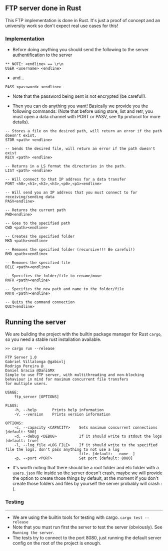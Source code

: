 ## FTP server done in Rust

This FTP implementation is done in Rust. It's just a proof of concept and an university work
so don't expect real use cases for this!

### Implementation

- Before doing anything you should send the following to the server authentification to the server

```
** NOTE: <endline> == \r\n
USER <username> <endline>
```

- and...

```
PASS <password> <endline>
```

- Note that the password being sent is not encrypted (be careful!).

- Then you can do anything you want! Basically we provide you the following commands: (Note
  that before using store, list and retr, you must open a data channel with PORT or PASV, see ftp protocol for more details).

```
-- Stores a file on the desired path, will return an error if the path doesn't exist.
STOR <path> <endline>
```

```
-- Sends the desired file, will return an error if the path doesn't exist
RECV <path> <endline>
```

```
-- Returns in a LS format the directories in the path.
LIST <path> <endline>
```

```
-- Will connect to that IP address for a data transfer
PORT <h0>,<h1>,<h2>,<h3>,<p0>,<p1><endline>
```

```
-- Will send you an IP address that you must connect to for receiving/sending data
PASV<endline>
```

```
-- Returns the current path
PWD<endline>
```

```
-- Goes to the specified path
CWD <path><endline>
```

```
-- Creates the specified folder
MKD <path><endline>
```

```
-- Removes the specified folder (recursive!!! Be careful!)
RMD <path><endline>
```

```
-- Removes the specified file
DELE <path><endline>
```

```
-- Specifies the folder/file to rename/move
RNFR <path><endline>
```

```
-- Specifies the new path and name to the folder/file
RNTO <path><endline>
```

```
-- Quits the command connection
QUIT<endline>
```

## Running the server

We are building the project with the builtin package manager for Rust `cargo`, so you need a stable rust installation available.

```
>> cargo run --release

FTP Server 1.0
Gabriel Villalonga @gabivlj
Rodrigo Pereira @_
Daniel Gracia @DaniGMX
Simple to use FTP server, with multithreading and non-blocking behaviour in mind for maximum concurrent file transfers
for multiple users.

USAGE:
    ftp_server [OPTIONS]

FLAGS:
    -h, --help       Prints help information
    -V, --version    Prints version information

OPTIONS:
    -c, --capacity <CAPACITY>    Sets maximum concurrent connections [default: 500]
    -d, --debug <DEBUG>          If it should write to stdout the logs [default: true]
    -l, --log_file <LOG_FILE>    If it should write to the specified file the logs, don't pass anything to not use a log
                                 file. [default: --none--]
    -p, --port <PORT>            Set port [default: 8080]
```

- It's worth noting that there should be a root folder and etc folder
  with a `users.json` file inside so the server doesn't crash, maybe we will provide the option to create those things by default, at the moment if you don't create those folders and files by yourself the server probably will crash :(.

### Testing

---

- We are using the builtin tools for testing with cargo. `cargo test --release`
- Note that you must run first the server to test the server (obviously). See `Running the server`.
- The tests try to connect to the port 8080, just running the default server config on the root of the project is enough.
